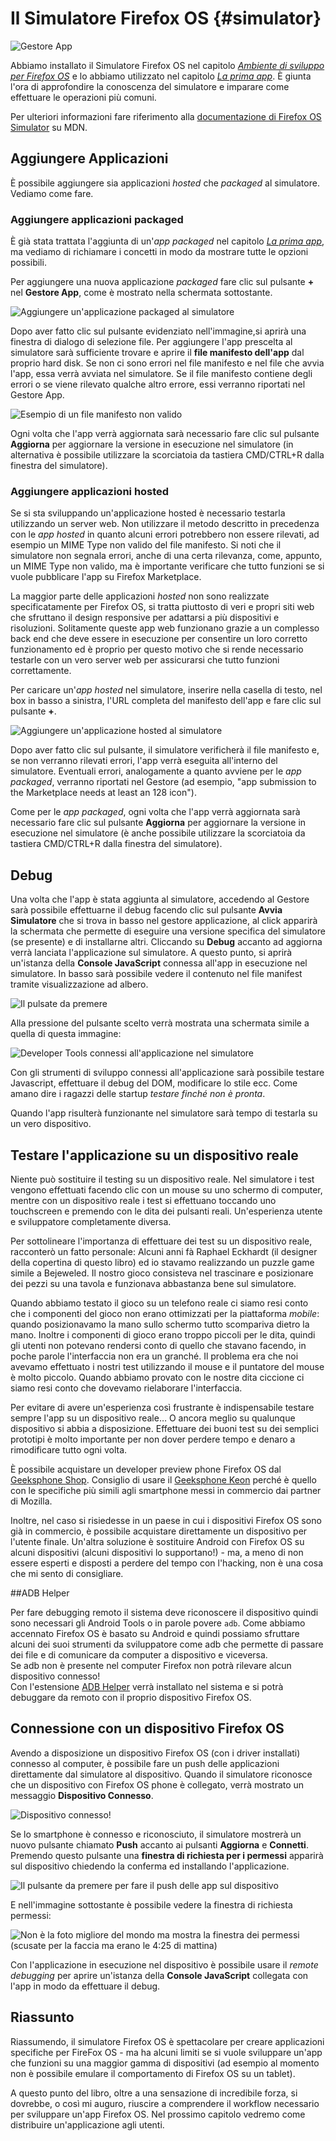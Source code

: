 # Il Simulatore Firefox OS {#simulator}

![Gestore App](images/originals/simulator-dashboard.png)

Abbiamo installato il Simulatore Firefox OS nel capitolo [*Ambiente di sviluppo per Firefox OS*](#setup) e lo abbiamo utilizzato nel capitolo [*La prima app*](#firstapp). È giunta l'ora di approfondire la conoscenza del simulatore e imparare come effettuare le operazioni più comuni.

Per ulteriori informazioni fare riferimento alla [documentazione di Firefox OS Simulator](https://developer.mozilla.org/en-US/docs/Tools/Firefox_OS_Simulator) su MDN.

## Aggiungere Applicazioni

È possibile aggiungere sia applicazioni *hosted* che *packaged* al simulatore. Vediamo come fare.

### Aggiungere applicazioni packaged

È già stata trattata l'aggiunta di un'*app packaged* nel capitolo [*La prima app*](#firstapp), ma vediamo di richiamare i concetti in modo da mostrare tutte le opzioni possibili.

Per aggiungere una nuova applicazione *packaged* fare clic sul pulsante **+** nel **Gestore App**, come è mostrato nella schermata sottostante. 

![Aggiungere un'applicazione packaged al simulatore](images/originals/simulator-add-directory.png)

Dopo aver fatto clic sul pulsante evidenziato nell'immagine,si aprirà una finestra di dialogo di selezione file. Per aggiungere l'app prescelta al simulatore sarà sufficiente trovare e aprire il **file manifesto dell'app** dal proprio hard disk. Se non ci sono errori nel file manifesto e nel file che avvia l'app, essa verrà avviata nel simulatore. Se il file manifesto contiene degli errori o se viene rilevato qualche altro errore, essi verranno riportati nel Gestore App. 

![Esempio di un file manifesto non valido](images/originals/simulator-invalid-manifest.png)

Ogni volta che l'app verrà aggiornata sarà necessario fare clic sul pulsante **Aggiorna** per aggiornare la versione in esecuzione nel simulatore (in alternativa è possibile utilizzare la scorciatoia da tastiera CMD/CTRL+R dalla finestra del simulatore).

### Aggiungere applicazioni hosted

Se si sta sviluppando un'applicazione hosted è necessario testarla utilizzando un server web. Non utilizzare il metodo descritto in precedenza con le *app hosted* in quanto alcuni errori potrebbero non essere rilevati, ad esempio un MIME Type non valido del file manifesto. Si noti che il simulatore non segnala errori, anche di una certa rilevanza, come, appunto, un MIME Type non valido, ma è importante verificare che tutto funzioni se si vuole pubblicare l'app su Firefox Marketplace.

La maggior parte delle applicazioni *hosted* non sono realizzate specificatamente per Firefox OS, si tratta piuttosto di veri e propri siti web che sfruttano il design responsive per adattarsi a più dispositivi e risoluzioni. Solitamente queste app web funzionano grazie a un complesso back end che deve essere in esecuzione per consentire un loro corretto funzionamento ed è proprio per questo motivo che si rende necessario testarle con un vero server web per assicurarsi che tutto funzioni correttamente.

Per caricare un'*app hosted* nel simulatore, inserire nella casella di testo, nel box in basso a sinistra, l'URL completa del manifesto dell'app e fare clic sul pulsante **+**.

![Aggiungere un'applicazione hosted al simulatore](images/originals/simulator-add-directory.png)

Dopo aver fatto clic sul pulsante, il simulatore verificherà il file manifesto e, se non verranno rilevati errori, l'app verrà eseguita all'interno del simulatore. Eventuali errori, analogamente a quanto avviene per le *app packaged*, verranno riportati nel Gestore (ad esempio, "app submission to the Marketplace needs at least an 128 icon").

Come per le *app packaged*, ogni volta che l'app verrà aggiornata sarà necessario fare clic sul pulsante **Aggiorna** per aggiornare la versione in esecuzione nel simulatore (è anche possibile utilizzare la scorciatoia da tastiera CMD/CTRL+R dalla finestra del simulatore).

## Debug

Una volta che l'app è stata aggiunta al simulatore, accedendo al Gestore sarà possibile effettuarne il debug facendo clic sul pulsante **Avvia Simulatore** che si trova in basso nel gestore applicazione, al click apparirà la schermata che permette di eseguire una versione specifica del simulatore (se presente) e di installarne altri. Cliccando su **Debug** accanto ad aggiorna verrà lanciata l'applicazione sul simulatore. A questo punto, si aprirà un'istanza della **Console JavaScript** connessa all'app in esecuzione nel simulatore. In basso sarà possibile vedere il contenuto nel file manifest tramite visualizzazione ad albero.

![Il pulsate da premere](images/originals/simulator-press-connect.png)

Alla pressione del pulsante scelto verrà mostrata una schermata simile a quella di questa immagine:

![Developer Tools connessi all'applicazione nel simulatore](images/originals/simulator-connected.png)

Con gli strumenti di sviluppo connessi all'applicazione sarà possibile testare Javascript, effettuare il debug del DOM, modificare lo stile ecc. Come amano dire i ragazzi delle startup *testare finché non è pronta*.

Quando l'app risulterà funzionante nel simulatore sarà tempo di testarla su un vero dispositivo.

## Testare l'applicazione su un dispositivo reale

Niente può sostituire il testing su un dispositivo reale. Nel simulatore i test vengono effettuati facendo clic con un mouse su uno schermo di computer, mentre con un dispositivo reale i test si effettuano toccando uno touchscreen e premendo con le dita dei pulsanti reali. Un'esperienza utente e sviluppatore completamente diversa.

Per sottolineare l'importanza di effettuare dei test su un dispositivo reale, racconterò un fatto personale: Alcuni anni fà Raphael Eckhardt  (il designer della copertina di questo libro) ed io stavamo realizzando un puzzle game simile a  Bejeweled. Il nostro gioco consisteva nel trascinare e posizionare dei pezzi su una tavola e funzionava abbastanza bene sul simulatore. 

Quando abbiamo testato il gioco su un telefono reale ci siamo resi conto che i componenti del gioco non erano ottimizzati per la piattaforma *mobile*: quando posizionavamo la mano sullo schermo tutto scompariva dietro la mano. Inoltre i componenti di gioco erano troppo piccoli per le dita, quindi gli utenti non potevano rendersi conto di quello che stavano facendo, in poche parole l'interfaccia non era un granché. Il problema era che noi avevamo effettuato i nostri test utilizzando il mouse e il puntatore del mouse è molto piccolo. Quando abbiamo provato con le nostre dita ciccione ci siamo resi conto che dovevamo rielaborare l'interfaccia.  

Per evitare di avere un'esperienza così frustrante è indispensabile testare sempre l'app su un dispositivo reale… O ancora meglio su qualunque dispositivo si abbia a disposizione. Effettuare dei buoni test su dei semplici prototipi è molto importante per non dover perdere tempo e denaro a rimodificare tutto ogni volta.

È possibile acquistare un developer preview phone Firefox OS dal [Geeksphone Shop](http://shop.geeksphone.com/en/). Consiglio di usare il [Geeksphone Keon](http://www.geeksphone.com/) perché è quello con le specifiche più simili agli smartphone messi in commercio dai partner di Mozilla.

Inoltre, nel caso si risiedesse in un paese in cui i dispositivi Firefox OS sono già in commercio, è possibile acquistare direttamente un dispositivo per l'utente finale. Un'altra soluzione è sostituire Android con Firefox OS su alcuni dispositivi (alcuni dispositivi lo supportano!) - ma, a meno di non essere esperti e disposti a perdere del tempo con l'hacking, non è una cosa che mi sento di consigliare.

##ADB Helper

Per fare debugging remoto il sistema deve riconoscere il dispositivo quindi sono necessari gli Android Tools o in parole povere `adb`. Come abbiamo accennato Firefox OS è basato su Android e quindi possiamo sfruttare alcuni dei suoi strumenti da sviluppatore come adb che permette di passare dei file e di comunicare da computer a dispositivo e viceversa.  
Se adb non è presente nel computer Firefox non potrà rilevare alcun dispositivo connesso!  
Con l'estensione [ADB Helper](https://ftp.mozilla.org/pub/mozilla.org/labs/fxos-simulator/) verrà installato nel sistema e si potrà debuggare da remoto con il proprio dispositivo Firefox OS. 

## Connessione con un dispositivo Firefox OS

Avendo a disposizione un dispositivo Firefox OS (con i driver installati) connesso al computer, è possibile fare un push delle applicazioni direttamente dal simulatore al dispositivo. Quando il simulatore riconosce che un dispositivo con Firefox OS phone è collegato, verrà mostrato un messaggio **Dispositivo Connesso**.

![Dispositivo connesso!](images/originals/simulator-device-connected.png)

Se lo smartphone è connesso e riconosciuto, il simulatore mostrerà un nuovo pulsante chiamato **Push** accanto ai pulsanti **Aggiorna** e **Connetti**. Premendo questo pulsante una **finestra di richiesta per i permessi** apparirà sul dispositivo chiedendo la conferma ed installando l'applicazione.

![Il pulsante da premere per fare il push delle app sul dispositivo](images/originals/simulator-press-push.png)

E nell'immagine sottostante è possibile vedere la finestra di richiesta permessi:

![Non è la foto migliore del mondo ma mostra la finestra dei permessi (scusate per la faccia ma erano le 4:25 di mattina)](images/originals/simulator-remote-push.jpg)

Con l'applicazione in esecuzione nel dispositivo è possibile usare il *remote debugging* per aprire un'istanza della **Console JavaScript** collegata con l'app in modo da effettuare il debug.

## Riassunto

Riassumendo, il simulatore Firefox OS è spettacolare per creare applicazioni specifiche per FireFox OS - ma ha alcuni limiti se si vuole sviluppare un'app che funzioni su una maggior gamma di dispositivi (ad esempio al momento non è possibile emulare il comportamento di Firefox OS su un tablet). 

A questo punto del libro, oltre a una sensazione di incredibile forza, si dovrebbe, o così mi auguro, riuscire a comprendere il workflow necessario per sviluppare un'app Firefox OS. Nel prossimo capitolo vedremo come distribuire un'applicazione agli utenti.
